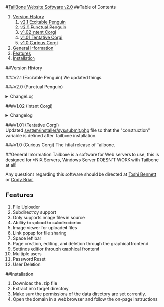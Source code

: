 #[TailBone Website Software v2.0](https://tailbone.gardenwolf.com/ "Tailbone's Official Website")
##Table of Contents
1. [Version History](#version-history)
	1. [v2.1 Excitable Penguin](#v21-excitable-penguin) 
	2. [v2.0 Punctual Penguin](#v20-punctual-penguin) 
	3. [v1.02 Intent Corgi](#v102-intent-corgi)
	4. [v1.01 Tentative Corgi](#v101-tentative-corgi)
	5. [v1.0 Curious Corgi](#v10-curious-corgi)
2. [General Information](#general-information)
3. [Features](#features)
4. [Installation](#installation)

##Version History

###v2.1 (Excitable Penguin)
We updated things.

###v2.0 (Punctual Penguin)
<details>
	<summary>ChangeLog</summary>  
	<details>
	<summary>[system/admin/run.php](system/admin/run.php)</summary>
	-Updated to use the new theme file.  
	-Added MSGBanner.js script.  
	-Added the version tags to prevent "bad cache".  
	-Removed the strange page reg thing I did...  
	-Fixed a session timeout issue.  
	-New MSGBanner script.  
	</details>

	<details>
	<summary>[system/admin/sys/editTheme.php](system/admin/sys/editTheme.php) </summary>
	- Updated to use the new theme file.
	</details>
	
	<details>
	<summary>[system/admin/sys/pages/theme.php](system/admin/sys/pages/theme.php)</summary>
	- Updated to use the new theme file.
	</details>
	
	<details>
	<summary>[system/main/theme/theme.php](system/main/theme/theme.php)</summary>
	--REPLACES themeColours.scss.php thing...
	</details>
	
	<details>
	<summary>[system/main/theme/animations.css](system/main/theme/animations.css)</summary>
	--ADDED
	</details>

	<details>
	<summary>[data/theme.php](data/theme.php)</summary>
	--REPLACES colours.php
	</details>
	
	<details>
	<summary>[system/jScipts/loading.js](system/jScipts/loading.js)</summary>
	- Removed MSGBanner parts.
	</details>
	
	<details>
	<summary>[system/jScipts/MSGBanner.js](system/jScipts/MSGBanner.js)</summary>
	--NEW: Contains the click to close and the timeout.
	</details>
	
	<details>
	<summary>[system/main/run.php](system/main/run.php)</summary>
	-Updated to use the new theme file.  
	-Updated to report 404 as a header.  
	-Updated to make edit button direct to settings when a 404 has occurred.  
	-Added the MSGBanner.js script.  
	-Added the version tags to prevent "bad cache".  
	-Fixed a session timeout issue.  
	-New MSGBanner script.  
	-Re-added the animations.  
	-No longer requiring file. Only echoing its contents. (More secure and prevents scripts from running.)  
	</details>
	
	<details>
	<summary>[system/installer/sys/install.php](system/installer/sys/install.php)</summary>
	-Updated to use the new theme file.  
	-Added the version tags to prevent "bad cache".  
	</details>
	
	<details>
	<summary>[system/jScripts/wysiwyg.php](system/jScripts/wysiwyg.php)</summary>
	- Updated to use the new theme file.
	</details>
	
	<details>
	<summary>[system/installer/sys/sumbit.php](system/installer/sys/sumbit.php)</summary>
	- Fixed MSGBanner parameters.
	</details>
	
	<details>
	<summary>[system/upgrader/run.php](system/upgrader/run.php)</summary>
	- Updated to edit data folder colours.php to theme.php.
	</details>

	<details>
	<summary>[system/admin/sys/pages/file_manager.php](system/admin/sys/pages/file_manager.php)</summary>
	- Updated to the new theme stuffs.
	</details>
	
	<details>
	<summary>[system/admin/sys/pages/pages.php](system/admin/sys/pages/pages.php)</summary>
	- Re-arranged the buttons.
	</details>
	
	<details>
	<summary>system/admin/sys/pages/pages_*.php</summary>
	--REMOVED
	</details>
	
	<details>
	<summary>[system/admin/sys/pages/pages.php](system/admin/sys/pages/pages.php) </summary>
	- Updated to contain ALL pages data.
	</details>
	
	<details>
	<summary>system/admin/sys/sys.pagereg.php</summary>
	--REMOVED
	</details>
	
	<details>
	<summary>[system/admin/sys/pages/users.php](system/admin/sys/pages/users.php)</summary>
	- Updated to use new theme var.
	</details>
	
	<details>
	<summary>[system/admin/sys/*](system/admin/sys/) (excluding pages folder)</summary>  
	-Updated to work with the new loggedin check.  
	-Updated to use new MSGBanner.  
	</details>
	
	<details>
	<summary>[index.php](index.php)</summary>
	-Added the new loggedin check.  
	-Added getUsers() function.  
	</details>
	
	<details>
	<summary>[system/admin/sys/pages/users.php](system/admin/sys/pages/users.php)</summary>
	- Now uses the userList function.
	</details>

	<details>
	<summary>[system/admin/sys/pages/loggedin.php](system/admin/sys/pages/loggedin.php)</summary>
	-Added server admin email.
	</details>
	
	<details>
	<summary>[system/main/theme/main.css](system/main/theme/main.css)</summary>
	-Fixed stretched images issue.
	</details>
	
	<details>
	<summary>[system/admin/sys/pages/file_manager.php](system/admin/sys/pages/file_manager.php)</summary>
	- Viewer is no longer a pesky iframe. It is a proper image viewer this time.
	</details>
</details>

###v1.02 (Intent Corgi)
<details>
<summary>Changelog</summary>
Added a sleep arg to [system/upgrader/run.php](system/upgrader/run.php) to avoid "Redirected too many times" issue.

Removed the board from [system/admin/sys/pages/loggedin.php](system/admin/sys/pages/loggedin.php) and replaced it with a simple version checker.  Echoes the Tailbone codename as well.

ALL INDEX FILES (except the one in root) are pointing to one file for less redundancy

Added the Tailbone codename var to [index.php](index.php)

Added version vars at the end of file names to avoid caching problems between version changes in [system/main/run.php](system/main/run.php), [system/admin/run.php](system/admin/run.php), and [system/installer/sys/install.php](system/installer/sys/install.php)

Removed animations from [system/main/run.php](system/main/run.php)

Removed system/main/theme/animations.css as it is no longer needed.

Updated [contributors](contributors.md), also changed file format from txt to md.
</details>

###v1.01 (Tentative Corgi)  
Updated [system/installer/sys/submit.php](system/installer/sys/submit.php) file so that the "construction" variable is defined after Tailbone installation.

###v1.0 (Curious Corgi) 
The intial release of Tailbone.

##General Information
Tailbone is a software for Web servers to use, this is designed for \*NIX Servers,	 Windows Server DOESN'T WORK with Tailbone at all!
  
Any questions regarding this software should be directed at [Toshi Bennett](mailto:toshi@gardenwolf.com?Subject=Tailbone "Send an email to Toshi") or [Cody Brian](mailto:cody@gardenwolf.com?Subject=Tailbone "Send an email to Cody")


## Features
1. File Uploader
  1. Subdirectroy support
  2. Only supports image files in source
  3. Ability to upload to subdirectories
  4. Image viewer for uploaded files
  5. Link popup for file sharing
  6. Space left bar
2. Page creation, editing, and deletion through the graphical frontend
3. Settings editior through graphical frontend
4. Multiple users
  1. Password Reset
  2. User Deletion

##Installation
1. Download the .zip file
2. Extract into target directory
3. Make sure the permissions of the data directory are set corrently.
4. Open the domain in a web browser and follow the on-page instructions
